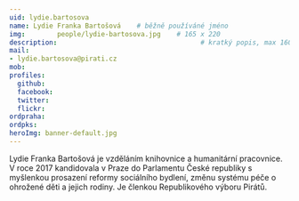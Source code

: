 ```yaml
---
uid: lydie.bartosova
name: Lydie Franka Bartošová  	# běžně používáné jméno
img: 		people/lydie-bartosova.jpg    # 165 x 220
description:            	        			# kratký popis, max 160 znaků
mail:
- lydie.bartosova@pirati.cz
mob:			  
profiles:
  github:     
  facebook: 	
  twitter: 		
  flickr:
ordpraha: 
ordpks: 
heroImg: banner-default.jpg  
---
```


Lydie Franka Bartošová je vzděláním knihovnice a humanitární pracovnice. V roce 2017 kandidovala v Praze do Parlamentu České republiky s myšlenkou prosazení reformy sociálního bydlení, změnu systému péče o ohrožené děti a jejich rodiny. Je členkou Republikového výboru Pirátů.

